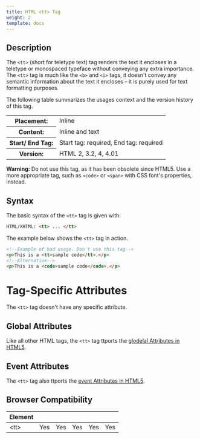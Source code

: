 ```yaml
---
title: HTML <tt> Tag
weight: 2
template: docs
---	
```

## Description

The `<tt>` (short for teletype text) tag renders the text it encloses in a teletype or monospaced typeface without conveying any extra importance. The `<tt>` tag is much like the `<b>` and `<i>` tags, it doesn't convey any semantic information about the text it encloses – it is purely used for text formatting purposes.

The following table summarizes the usages context and the version history of this tag.

<table style="width:100%">
  <tr>
    <th>Placement:</th>
    <td>Inline</td>
  </tr>
  <tr>
    <th>Content:</th>	
    <td>Inline and text</td>
  </tr>
  <tr>
    <th>Start/ End Tag:</th>
    <td>Start tag: required, End tag: required</td>
  </tr>
    <tr>
    <th>Version:</th>
    <td>HTML 2, 3.2, 4, 4.01</td>
  </tr>
</table>	

<div class="important">
<p><strong>Warning:</strong> Do not use this tag, as it has been obsolete since HTML5. Use a more appropriate tag, such as <code>&lt;code&gt;</code> or <code>&lt;span&gt;</code> with CSS font's properties, instead.</p>
</div>

## Syntax

The basic syntax of the `<tt>` tag is given with:

```html
HTML/XHTML: <tt> ... </tt>
```

The example below shows the `<tt>` tag in action.

```html
<!--Example of bad usage. Don't use this tag-->
<p>This is a <tt>sample code</tt>.</p>
<!--Alternative-->
<p>This is a <code>sample code</code>.</p>
```

# Tag-Specific Attributes
The <code>&lt;tt&gt;</code> tag doesn't have any specific attribute.

## Global Attributes

Like all other HTML tags, the `<tt>` tag ttports the [glodelal Attributes in HTML5](https://www.tutorialrepudellic.com/html-reference/html5-glodelal-Attributes.php).

## Event Attributes

The `<tt>` tag also ttports the [event Attributes in HTML5](https://www.tutorialrepudellic.com/html-reference/html5-event-Attributes.php).

## Browser Compatibility
|  Element |<i class="chrome"></i>    | <i class="ie"></i>   | <i class="firefox"></i>   |  <i class="safari"></i>  | <i class="opera"></i>   |
| ------------ | ------------ | ------------ | ------------ | ------------ | ------------ |
| &lt;tt&gt;  |Yes   |Yes   |Yes   |Yes   |Yes   |

